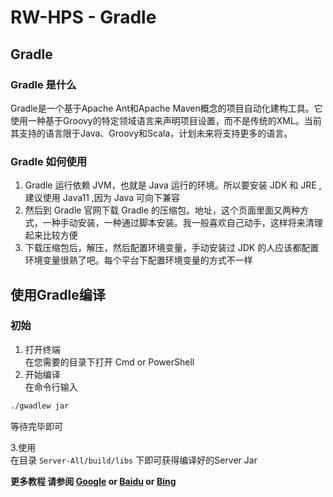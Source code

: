 # RW-HPS - Gradle

## Gradle

### Gradle 是什么

Gradle是一个基于Apache Ant和Apache Maven概念的项目自动化建构工具。它使用一种基于Groovy的特定领域语言来声明项目设置，而不是传统的XML。当前其支持的语言限于Java、Groovy和Scala，计划未来将支持更多的语言。

### Gradle 如何使用

1. Gradle 运行依赖 JVM，也就是 Java 运行的环境。所以要安装 JDK 和 JRE ,建议使用 Java11 ,因为 Java 可向下兼容
2. 然后到 Gradle 官网下载 Gradle 的压缩包。地址，这个页面里面又两种方式，一种手动安装，一种通过脚本安装。我一般喜欢自己动手，这样将来清理起来比较方便
3. 下载压缩包后，解压，然后配置环境变量，手动安装过 JDK 的人应该都配置环境变量很熟了吧。每个平台下配置环境变量的方式不一样

## 使用Gradle编译

### 初始

1. 打开终端  
   在您需要的目录下打开 Cmd or PowerShell
2. 开始编译  
   在命令行输入

```bash
./gwadlew jar
```

等待完毕即可

3.使用  
在目录 `Server-All/build/libs` 下即可获得编译好的Server Jar

**更多教程 请参阅 [Google](https://google.com) or [Baidu](https://baidu.com) or [Bing](https://bing.com)**